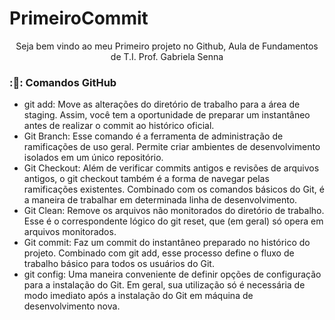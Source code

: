 # PrimeiroCommit
<p align="center">Seja bem vindo ao meu Primeiro projeto no Github, Aula de Fundamentos de T.I. Prof. Gabriela Senna</p>

### :🔨: Comandos GitHub

- git add: Move as alterações do diretório de trabalho para a área de staging. Assim, você tem a oportunidade de preparar um instantâneo antes de realizar o commit ao histórico oficial.
- Git Branch: Esse comando é a ferramenta de administração de ramificações de uso geral. Permite criar ambientes de desenvolvimento isolados em um único repositório.
- Git Checkout: Além de verificar commits antigos e revisões de arquivos antigos, o git checkout também é a forma de navegar pelas ramificações existentes. Combinado com os comandos básicos do Git, é a maneira de trabalhar em determinada linha de desenvolvimento.
- Git Clean: Remove os arquivos não monitorados do diretório de trabalho. Esse é o correspondente lógico do git reset, que (em geral) só opera em arquivos monitorados.
- Git commit: Faz um commit do instantâneo preparado no histórico do projeto. Combinado com git add, esse processo define o fluxo de trabalho básico para todos os usuários do Git.
- git config: Uma maneira conveniente de definir opções de configuração para a instalação do Git. Em geral, sua utilização só é necessária de modo imediato após a instalação do Git em máquina de desenvolvimento nova.
